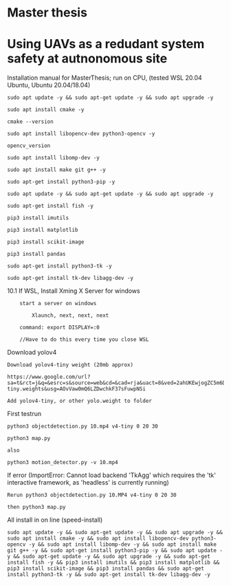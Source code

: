 # Master thesis
# Using UAVs as a redudant system safety at autnonomous site

Installation manual for MasterThesis; run on CPU, (tested WSL 20.04 Ubuntu, Ubuntu 20.04/18.04)

	sudo apt update -y && sudo apt-get update -y && sudo apt upgrade -y 

	sudo apt install cmake -y

	cmake --version

	sudo apt install libopencv-dev python3-opencv -y 

	opencv_version

	sudo apt install libomp-dev -y 

	sudo apt install make git g++ -y 

	sudo apt-get install python3-pip -y

	sudo apt update -y && sudo apt-get update -y && sudo apt upgrade -y

	sudo apt-get install fish -y
		
	pip3 install imutils

	pip3 install matplotlib

	pip3 install scikit-image

	pip3 install pandas

	sudo apt-get install python3-tk -y

	sudo apt-get install tk-dev libagg-dev -y
	
10.1 If WSL, Install Xming X Server for windows
	
		start a server on windows
			
			Xlaunch, next, next, next
		
		command: export DISPLAY=:0
		
		//Have to do this every time you close WSL

Download yolov4

	Download yolov4-tiny weight (20mb approx) 
	
	https://www.google.com/url?sa=t&rct=j&q=&esrc=s&source=web&cd=&cad=rja&uact=8&ved=2ahUKEwjogZC5m6DtAhXjxIsKHRR1CccQFjAAegQIBRAC&url=https%3A%2F%2Fgithub.com%2FAlexeyAB%2Fdarknet%2Freleases%2Fdownload%2Fdarknet_yolo_v4_pre%2Fyolov4-tiny.weights&usg=AOvVaw0mQ6LZDwchkF37sFuwpNSi
	
	Add yolov4-tiny, or other yolo.weight to folder 

First testrun

	python3 objectdetection.py 10.mp4 v4-tiny 0 20 30
	
	python3 map.py
	
	also
	
	python3 motion_detector.py -v 10.mp4
	

If error (ImportError: Cannot load backend 'TkAgg' which requires the 'tk' interactive framework, as 'headless' is currently running)

	Rerun python3 objectdetection.py 10.MP4 v4-tiny 0 20 30
	
	then python3 map.py
	
All install in on line (speed-install)

	sudo apt update -y && sudo apt-get update -y && sudo apt upgrade -y && sudo apt install cmake -y && sudo apt install libopencv-dev python3-opencv -y && sudo apt install libomp-dev -y && sudo apt install make git g++ -y && sudo apt-get install python3-pip -y && sudo apt update -y && sudo apt-get update -y && sudo apt upgrade -y && sudo apt-get install fish -y && pip3 install imutils && pip3 install matplotlib && pip3 install scikit-image && pip3 install pandas && sudo apt-get install python3-tk -y && sudo apt-get install tk-dev libagg-dev -y 
